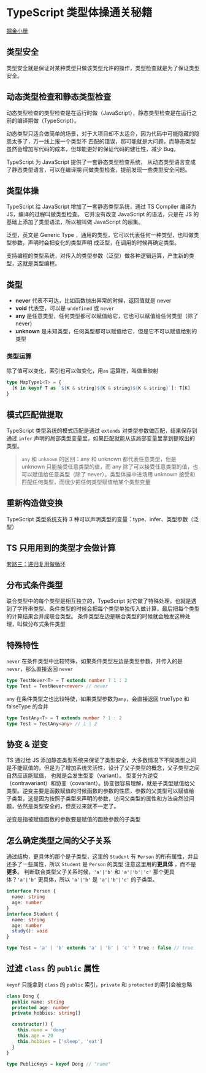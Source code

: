 # TypeScript 类型体操通关秘籍

[掘金小册](https://juejin.cn/book/7047524421182947366/section/7048460240966123559)

## 类型安全

类型安全就是保证对某种类型只做该类型允许的操作，类型检查就是为了保证类型安全。

## 动态类型检查和静态类型检查

动态类型检查的类型检查是在运行时做（JavaScript），静态类型检查是在运行之前的编译期做（TypeScript）。

动态类型只适合做简单的场景，对于大项目却不太适合，因为代码中可能隐藏的隐患太多了，万一线上报一个类型不
匹配的错误，那可能就是大问题，而静态类型虽然会增加写代码的成本，但却能更好的保证代码的健壮性，减少 Bug。

TypeScript 为 JavaScript 提供了一套静态类型检查系统， 从动态类型语言变成了静态类型语言，可以在编译期
间做类型检查，提前发现一些类型安全问题。

## 类型体操

TypeScript 给 JavaScript 增加了一套静态类型系统，通过 TS Compiler 编译为 JS，编译的过程叫做类型检查。
它并没有改变 JavaScript 的语法，只是在 JS 的基础上添加了类型语法，所以被叫做 JavaScript 的超集。

泛型，英文是 Generic Type ，通用的类型，它可以代表任何一种类型，也叫做类型参数，声明时会把变化的类型声明
成泛型，在调用的时候再确定类型。

支持编程的类型系统，对传入的类型参数（泛型）做各种逻辑运算，产生新的类型，这就是类型编程。

## 类型

- **never** 代表不可达，比如函数抛出异常的时候，返回值就是 never
- **void** 代表空，可以是 `undefined` 或 `never`
- **any** 是任意类型，任何类型都可以赋值给它，它也可以赋值给任何类型（除了 never）
- **unknown** 是未知类型，任何类型都可以赋值给它，但是它不可以赋值给别的类型

### 类型运算

除了值可以变化，索引也可以做变化，用`as` 运算符，叫做重映射

```ts
type MapType1<T> = {
  [K in keyof T as `${K & string}${K & string}${K & string}`]: T[K]
}
```

## 模式匹配做提取

TypeScript 类型系统的模式匹配是通过 `extends` 对类型参数做匹配，结果保存到通过 `infer` 声明的局部类型变量里，如果匹配就能从该局部变量里拿到提取出的类型。

> `any` 和 `unknown` 的区别：any 和 unknown 都代表任意类型，但是 unknown 只能接受任意类型的值，而 any 除了可以接受任意类型的值，也可以赋值给任意类型（除了 never）。类型体操中进场用 unknown 接受和匹配任何类型，而很少把任何类型赋值给某个类型变量

## 重新构造做变换

TypeScript 类型系统支持 3 种可以声明类型的变量：type、infer、类型参数（泛型）

## TS 只用用到的类型才会做计算

[套路三：递归复用做循环](https://juejin.cn/book/7047524421182947366/section/7048282249464119307)

## 分布式条件类型

联合类型中的每个类型是相互独立的，TypeScript 对它做了特殊处理，也就是遇到了字符串类型、条件类型的时候会把每个类型单独传入做计算，最后把每个类型的计算结果合并成联合类型。
条件类型左边是联合类型的时候就会触发这种处理，叫做分布式条件类型

## 特殊特性

`never` 在条件类型中比较特殊，如果条件类型左边是类型参数，并传入的是 `never`，那么直接返回 `never`

```ts
type TestNever<T> = T extends number ? 1 : 2
type Test = TestNever<never> // never
```

`any` 在条件类型之也比较特使，如果类型参数为`any`，会直接返回 trueType 和 falseType 的合并

```ts
type TestAny<T> = T extends number ? 1 : 2
type Test = TestAny<any> // 1 | 2
```

## 协变 & 逆变

TS 通过给 JS 添加静态类型系统来保证了类型安全，大多数情况下不同类型之间是不能赋值的，但是为了增加系统灵活性，设计了父子类型的概念，父子类型之间自然应该能赋值，
也就是会发生型变（variant）。
型变分为逆变（contravariant）和协变（covariant）。协变很容易理解，就是子类型赋值给父类型。逆变主要是函数赋值的时候函数的参数的性质，参数的父类型可以赋值给
子类型，这是因为按照子类型来声明的参数，访问父类型的属性和方法自然没问题，依然是类型安全的，但反过来就不一定了。

逆变是指被赋值函数的参数要是赋值的函数参数的子类型

## 怎么确定类型之间的父子关系

通过结构，更具体的那个是子类型，这里的 `Student` 有 `Person` 的所有属性，并且还多了一些属性，所以 `Student` 是 `Person` 的类型
注意这里用的**更具体** ，而不是**更多**。
判断联合类型父子关系时候，`'a'|'b'` 和 `'a'|'b'|'c'` 那个更具体？`'a'|'b'` 更具体，所以 `'a'|'b'` 是 `'a'|'b'|'c'` 的子类型。

```ts
interface Person {
  name: string
  age: number
}
interface Student {
  name: string
  age: number
  study(): void
}

type Test = 'a' | 'b' extends 'a' | 'b' | 'c' ? true : false // true
```

## 过滤 `class` 的 `public` 属性

`keyof` 只能拿到 `class` 的 `public` 索引，`private` 和 `protected` 的索引会被忽略

```ts
class Dong {
  public name: string
  protected age: number
  private hobbies: string[]

  constructor() {
    this.name = 'dong'
    this.age = 20
    this.hobbies = ['sleep', 'eat']
  }
}

type PublicKeys = keyof Dong // "name"
```
